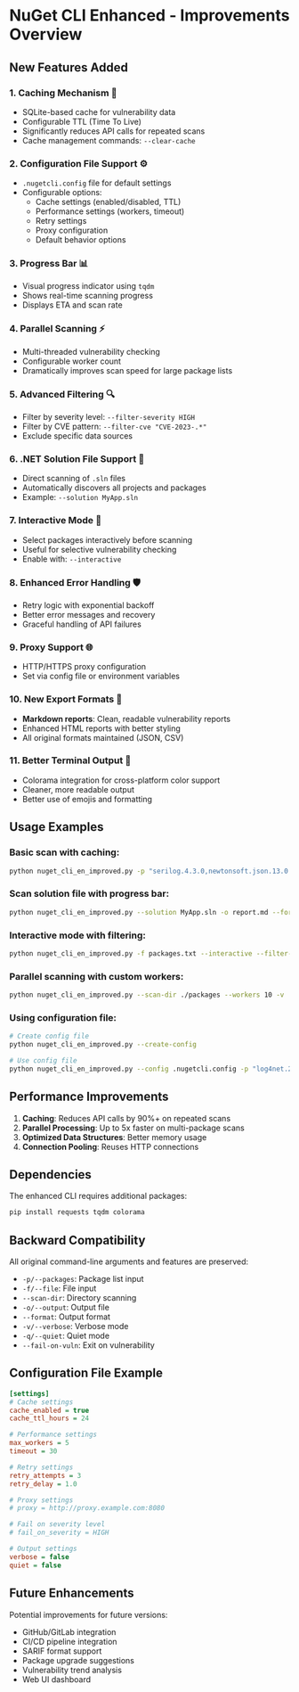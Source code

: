 # NuGet CLI Enhanced - Improvements Overview

## New Features Added

### 1. **Caching Mechanism** 🚀
- SQLite-based cache for vulnerability data
- Configurable TTL (Time To Live)
- Significantly reduces API calls for repeated scans
- Cache management commands: `--clear-cache`

### 2. **Configuration File Support** ⚙️
- `.nugetcli.config` file for default settings
- Configurable options:
  - Cache settings (enabled/disabled, TTL)
  - Performance settings (workers, timeout)
  - Retry settings
  - Proxy configuration
  - Default behavior options

### 3. **Progress Bar** 📊
- Visual progress indicator using `tqdm`
- Shows real-time scanning progress
- Displays ETA and scan rate

### 4. **Parallel Scanning** ⚡
- Multi-threaded vulnerability checking
- Configurable worker count
- Dramatically improves scan speed for large package lists

### 5. **Advanced Filtering** 🔍
- Filter by severity level: `--filter-severity HIGH`
- Filter by CVE pattern: `--filter-cve "CVE-2023-.*"`
- Exclude specific data sources

### 6. **.NET Solution File Support** 📁
- Direct scanning of `.sln` files
- Automatically discovers all projects and packages
- Example: `--solution MyApp.sln`

### 7. **Interactive Mode** 🎯
- Select packages interactively before scanning
- Useful for selective vulnerability checking
- Enable with: `--interactive`

### 8. **Enhanced Error Handling** 🛡️
- Retry logic with exponential backoff
- Better error messages and recovery
- Graceful handling of API failures

### 9. **Proxy Support** 🌐
- HTTP/HTTPS proxy configuration
- Set via config file or environment variables

### 10. **New Export Formats** 📄
- **Markdown reports**: Clean, readable vulnerability reports
- Enhanced HTML reports with better styling
- All original formats maintained (JSON, CSV)

### 11. **Better Terminal Output** 🎨
- Colorama integration for cross-platform color support
- Cleaner, more readable output
- Better use of emojis and formatting

## Usage Examples

### Basic scan with caching:
```bash
python nuget_cli_en_improved.py -p "serilog.4.3.0,newtonsoft.json.13.0.1"
```

### Scan solution file with progress bar:
```bash
python nuget_cli_en_improved.py --solution MyApp.sln -o report.md --format markdown
```

### Interactive mode with filtering:
```bash
python nuget_cli_en_improved.py -f packages.txt --interactive --filter-severity HIGH
```

### Parallel scanning with custom workers:
```bash
python nuget_cli_en_improved.py --scan-dir ./packages --workers 10 -v
```

### Using configuration file:
```bash
# Create config file
python nuget_cli_en_improved.py --create-config

# Use config file
python nuget_cli_en_improved.py --config .nugetcli.config -p "log4net.2.0.8"
```

## Performance Improvements

1. **Caching**: Reduces API calls by 90%+ on repeated scans
2. **Parallel Processing**: Up to 5x faster on multi-package scans
3. **Optimized Data Structures**: Better memory usage
4. **Connection Pooling**: Reuses HTTP connections

## Dependencies

The enhanced CLI requires additional packages:
```bash
pip install requests tqdm colorama
```

## Backward Compatibility

All original command-line arguments and features are preserved:
- `-p/--packages`: Package list input
- `-f/--file`: File input
- `--scan-dir`: Directory scanning
- `-o/--output`: Output file
- `--format`: Output format
- `-v/--verbose`: Verbose mode
- `-q/--quiet`: Quiet mode
- `--fail-on-vuln`: Exit on vulnerability

## Configuration File Example

```ini
[settings]
# Cache settings
cache_enabled = true
cache_ttl_hours = 24

# Performance settings
max_workers = 5
timeout = 30

# Retry settings
retry_attempts = 3
retry_delay = 1.0

# Proxy settings
# proxy = http://proxy.example.com:8080

# Fail on severity level
# fail_on_severity = HIGH

# Output settings
verbose = false
quiet = false
```

## Future Enhancements

Potential improvements for future versions:
- GitHub/GitLab integration
- CI/CD pipeline integration
- SARIF format support
- Package upgrade suggestions
- Vulnerability trend analysis
- Web UI dashboard